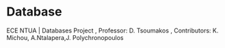 # Database
ECE NTUA | Databases Project ,
Professor: D. Tsoumakos  ,
Contributors: K. Michou, A.Ntalapera,J. Polychronopoulos 
